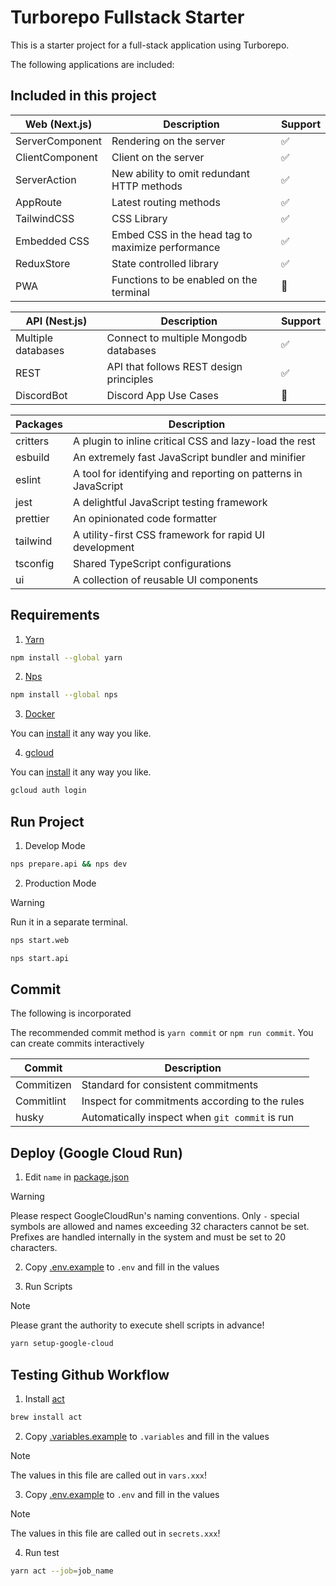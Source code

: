 # Turborepo Fullstack Starter

This is a starter project for a full-stack application using Turborepo.

The following applications are included:

## Included in this project

| Web (Next.js)   | Description                                       | Support |
| --------------- | ------------------------------------------------- | ------- |
| ServerComponent | Rendering on the server                           | ✅      |
| ClientComponent | Client on the server                              | ✅      |
| ServerAction    | New ability to omit redundant HTTP methods        | ✅      |
| AppRoute        | Latest routing methods                            | ✅      |
| TailwindCSS     | CSS Library                                       | ✅      |
| Embedded CSS    | Embed CSS in the head tag to maximize performance | ✅      |
| ReduxStore      | State controlled library                          | ✅      |
| PWA             | Functions to be enabled on the terminal           | 🚫      |

| API (Nest.js)      | Description                             | Support |
| ------------------ | --------------------------------------- | ------- |
| Multiple databases | Connect to multiple Mongodb databases   | ✅      |
| REST               | API that follows REST design principles | ✅      |
| DiscordBot         | Discord App Use Cases                   | 🚫      |

| Packages | Description                                                    |
| -------- | -------------------------------------------------------------- |
| critters | A plugin to inline critical CSS and lazy-load the rest         |
| esbuild  | An extremely fast JavaScript bundler and minifier              |
| eslint   | A tool for identifying and reporting on patterns in JavaScript |
| jest     | A delightful JavaScript testing framework                      |
| prettier | An opinionated code formatter                                  |
| tailwind | A utility-first CSS framework for rapid UI development         |
| tsconfig | Shared TypeScript configurations                               |
| ui       | A collection of reusable UI components                         |

## Requirements

1. [Yarn](https://classic.yarnpkg.com/en/)

```sh
npm install --global yarn
```

2. [Nps](https://github.com/sezna/nps)

```sh
npm install --global nps
```

3. [Docker](https://www.docker.com)

You can [install](https://docs.docker.com/desktop/) it any way you like.

4. [gcloud](https://cloud.google.com/sdk?hl=en)

You can [install](https://cloud.google.com/sdk/docs/install?hl=en) it any way you like.

```sh
gcloud auth login
```

## Run Project

1. Develop Mode

```sh
nps prepare.api && nps dev
```

2. Production Mode

> [!WARNING]
> Run it in a separate terminal.

```sh
nps start.web
```

```sh
nps start.api
```

## Commit

The following is incorporated

The recommended commit method is `yarn commit` or `npm run commit`.
You can create commits interactively

| Commit     | Description                                    |
| ---------- | ---------------------------------------------- |
| Commitizen | Standard for consistent commitments            |
| Commitlint | Inspect for commitments according to the rules |
| husky      | Automatically inspect when `git commit` is run |

## Deploy (Google Cloud Run)

1. Edit `name` in [package.json](./package.json)

> [!WARNING]
> Please respect GoogleCloudRun's naming conventions.
> Only `-` special symbols are allowed and names exceeding 32 characters cannot be set.
> Prefixes are handled internally in the system and must be set to 20 characters.

2. Copy [.env.example](./.env.example) to `.env` and fill in the values

3. Run Scripts

> [!NOTE]
> Please grant the authority to execute shell scripts in advance!

```sh
yarn setup-google-cloud
```

## Testing Github Workflow

1. Install [act](https://github.com/nektos/act)

```sh
brew install act
```

2. Copy [.variables.example](./.variables.example) to `.variables` and fill in the values

> [!NOTE]
> The values in this file are called out in `vars.xxx`!

3. Copy [.env.example](./.env.example) to `.env` and fill in the values

> [!NOTE]
> The values in this file are called out in `secrets.xxx`!

4. Run test

```sh
yarn act --job=job_name
```
